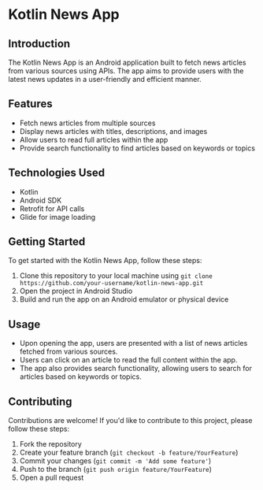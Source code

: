 # Kotlin News App

## Introduction

The Kotlin News App is an Android application built to fetch news articles from various sources using APIs. The app aims to provide users with the latest news updates in a user-friendly and efficient manner.

## Features

- Fetch news articles from multiple sources
- Display news articles with titles, descriptions, and images
- Allow users to read full articles within the app
- Provide search functionality to find articles based on keywords or topics

## Technologies Used

- Kotlin
- Android SDK
- Retrofit for API calls
- Glide for image loading

## Getting Started

To get started with the Kotlin News App, follow these steps:

1. Clone this repository to your local machine using `git clone https://github.com/your-username/kotlin-news-app.git`
2. Open the project in Android Studio
3. Build and run the app on an Android emulator or physical device

## Usage

- Upon opening the app, users are presented with a list of news articles fetched from various sources.
- Users can click on an article to read the full content within the app.
- The app also provides search functionality, allowing users to search for articles based on keywords or topics.

## Contributing

Contributions are welcome! If you'd like to contribute to this project, please follow these steps:

1. Fork the repository
2. Create your feature branch (`git checkout -b feature/YourFeature`)
3. Commit your changes (`git commit -m 'Add some feature'`)
4. Push to the branch (`git push origin feature/YourFeature`)
5. Open a pull request

